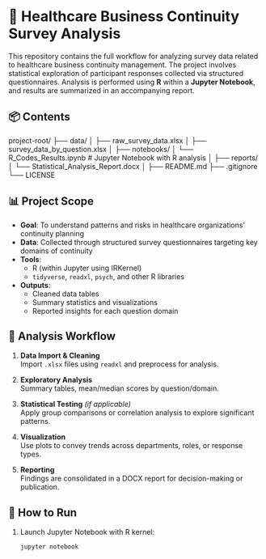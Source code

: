 
# 🏥 Healthcare Business Continuity Survey Analysis

This repository contains the full workflow for analyzing survey data related to healthcare business continuity management. The project involves statistical exploration of participant responses collected via structured questionnaires. Analysis is performed using **R** within a **Jupyter Notebook**, and results are summarized in an accompanying report.

## 📦 Contents
project-root/
├── data/
│ ├── raw_survey_data.xlsx
│ ├── survey_data_by_question.xlsx
│
├── notebooks/
│ └── R_Codes_Results.ipynb # Jupyter Notebook with R analysis
│
├── reports/
│ └── Statistical_Analysis_Report.docx
│
├── README.md
├── .gitignore
└── LICENSE



## 📊 Project Scope

- **Goal**: To understand patterns and risks in healthcare organizations' continuity planning
- **Data**: Collected through structured survey questionnaires targeting key domains of continuity
- **Tools**:
  - R (within Jupyter using IRKernel)
  - `tidyverse`, `readxl`, `psych`, and other R libraries
- **Outputs**:
  - Cleaned data tables
  - Summary statistics and visualizations
  - Reported insights for each question domain

## 🧪 Analysis Workflow

1. **Data Import & Cleaning**  
   Import `.xlsx` files using `readxl` and preprocess for analysis.

2. **Exploratory Analysis**  
   Summary tables, mean/median scores by question/domain.

3. **Statistical Testing** *(if applicable)*  
   Apply group comparisons or correlation analysis to explore significant patterns.

4. **Visualization**  
   Use plots to convey trends across departments, roles, or response types.

5. **Reporting**  
   Findings are consolidated in a DOCX report for decision-making or publication.

## 🔧 How to Run

1. Launch Jupyter Notebook with R kernel:
   ```bash
   jupyter notebook

